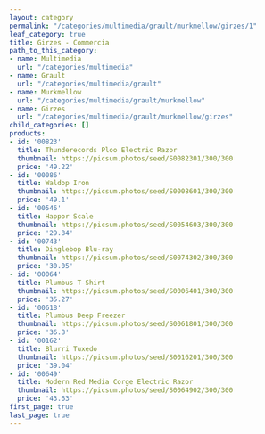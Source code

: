 ```yaml
---
layout: category
permalink: "/categories/multimedia/grault/murkmellow/girzes/1"
leaf_category: true
title: Girzes - Commercia
path_to_this_category:
- name: Multimedia
  url: "/categories/multimedia"
- name: Grault
  url: "/categories/multimedia/grault"
- name: Murkmellow
  url: "/categories/multimedia/grault/murkmellow"
- name: Girzes
  url: "/categories/multimedia/grault/murkmellow/girzes"
child_categories: []
products:
- id: '00823'
  title: Thunderecords Ploo Electric Razor
  thumbnail: https://picsum.photos/seed/S0082301/300/300
  price: '49.22'
- id: '00086'
  title: Waldop Iron
  thumbnail: https://picsum.photos/seed/S0008601/300/300
  price: '49.1'
- id: '00546'
  title: Happor Scale
  thumbnail: https://picsum.photos/seed/S0054603/300/300
  price: '29.84'
- id: '00743'
  title: Dinglebop Blu-ray
  thumbnail: https://picsum.photos/seed/S0074302/300/300
  price: '30.05'
- id: '00064'
  title: Plumbus T-Shirt
  thumbnail: https://picsum.photos/seed/S0006401/300/300
  price: '35.27'
- id: '00618'
  title: Plumbus Deep Freezer
  thumbnail: https://picsum.photos/seed/S0061801/300/300
  price: '36.8'
- id: '00162'
  title: Blurri Tuxedo
  thumbnail: https://picsum.photos/seed/S0016201/300/300
  price: '39.04'
- id: '00649'
  title: Modern Red Media Corge Electric Razor
  thumbnail: https://picsum.photos/seed/S0064902/300/300
  price: '43.63'
first_page: true
last_page: true
---
```

